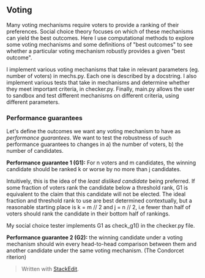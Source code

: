 ## Voting
Many voting mechanisms require voters to provide a ranking of their preferences. Social choice theory focuses on which of these mechanisms can yield the best outcomes. Here I use computational methods to explore some voting mechanisms and some definitions of "best outcomes" to see whether a particular voting mechanism robustly provides a given "best outcome".

I implement various voting mechanisms that take in relevant parameters (eg. number of voters) in mechs.py. Each one is described by a docstring. I also implement various tests that take in mechanisms and determine whether they meet important criteria, in checker.py. Finally, main.py allows the user to sandbox and test different mechanisms on different criteria, using different parameters. 

### Performance guarantees
Let's define the outcomes we want any voting mechanism to have as *performance guarantees*. We want to test the robustness of such performance guarantees to changes in a) the number of voters, b) the number of candidates.

**Performance guarantee 1 (G1):** For n voters and m candidates, the winning candidate should be ranked k or worse by no more than j candidates.

Intuitively, this is the idea of the *least disliked candidate* being preferred. If some fraction of voters rank the candidate below a threshold rank, G1 is equivalent to the claim that this candidate will not be elected. The ideal fraction and threshold rank to use are best determined contextually, but a reasonable starting place is k = m // 2 and j = n // 2, i.e fewer than half of voters should rank the candidate in their bottom half of rankings.

My social choice tester implements G1 as check_g1() in the checker.py file.

**Performance guarantee 2 (G2):** the winning candidate under a voting mechanism should win every head-to-head comparison between them and another candidate under the same voting mechanism. (The Condorcet riterion)




> Written with [StackEdit](https://stackedit.io/).
<!--stackedit_data:
eyJoaXN0b3J5IjpbLTEwMTk5NjkyNzcsLTE1ODM2ODIxNDgsMT
cyNjc0Mzk5Nl19
-->